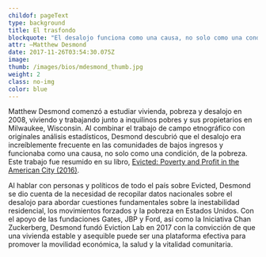 ```yaml
---
childof: pageText
type: background
title: El trasfondo 
blockquote: "El desalojo funciona como una causa, no solo como una condición de pobreza." 
attr: —Matthew Desmond
date: 2017-11-26T03:54:30.075Z
image: 
thumb: /images/bios/mdesmond_thumb.jpg
weight: 2
class: no-img
color: blue
---
```

Matthew Desmond comenzó a estudiar vivienda, pobreza y desalojo en 2008, viviendo y trabajando junto a inquilinos pobres y sus propietarios en Milwaukee, Wisconsin. Al combinar el trabajo de campo etnográfico con originales análisis estadísticos, Desmond descubrió que el desalojo era increíblemente frecuente en las comunidades de bajos ingresos y funcionaba como una causa, no solo como una condición, de la pobreza. Este trabajo fue resumido en su libro, <a class="ital" href="https://www.penguinrandomhouse.com/books/247816/evicted-by-matthew-desmond/9780553447453/" target="_blank">Evicted: Poverty and Profit in the American City (2016)</a>.

Al hablar con personas y políticos de todo el país sobre <span class="ital">Evicted</span>, Desmond se dio cuenta de la necesidad de recopilar datos nacionales sobre el desalojo para abordar cuestiones fundamentales sobre la inestabilidad residencial, los movimientos forzados y la pobreza en Estados Unidos. Con el apoyo de las fundaciones Gates, JBP y Ford, así como la Iniciativa Chan Zuckerberg, Desmond fundó Eviction Lab en 2017 con la convicción de que una vivienda estable y asequible puede ser una plataforma efectiva para promover la movilidad económica, la salud y la vitalidad comunitaria.



